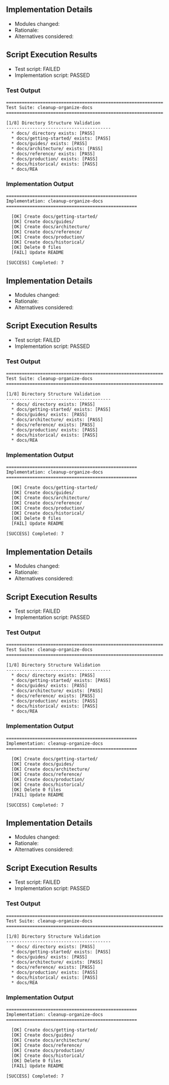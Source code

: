 
## Implementation Details

- Modules changed:
- Rationale:
- Alternatives considered:

## Script Execution Results

- Test script: FAILED
- Implementation script: PASSED

### Test Output
```
============================================================
Test Suite: cleanup-organize-docs
============================================================

[1/8] Directory Structure Validation
----------------------------------------
  * docs/ directory exists: [PASS]
  * docs/getting-started/ exists: [PASS]
  * docs/guides/ exists: [PASS]
  * docs/architecture/ exists: [PASS]
  * docs/reference/ exists: [PASS]
  * docs/production/ exists: [PASS]
  * docs/historical/ exists: [PASS]
  * docs/REA
```

### Implementation Output
```
==================================================
Implementation: cleanup-organize-docs
==================================================

  [OK] Create docs/getting-started/
  [OK] Create docs/guides/
  [OK] Create docs/architecture/
  [OK] Create docs/reference/
  [OK] Create docs/production/
  [OK] Create docs/historical/
  [OK] Delete 0 files
  [FAIL] Update README

[SUCCESS] Completed: 7

```

## Implementation Details

- Modules changed:
- Rationale:
- Alternatives considered:

## Script Execution Results

- Test script: FAILED
- Implementation script: PASSED

### Test Output
```
============================================================
Test Suite: cleanup-organize-docs
============================================================

[1/8] Directory Structure Validation
----------------------------------------
  * docs/ directory exists: [PASS]
  * docs/getting-started/ exists: [PASS]
  * docs/guides/ exists: [PASS]
  * docs/architecture/ exists: [PASS]
  * docs/reference/ exists: [PASS]
  * docs/production/ exists: [PASS]
  * docs/historical/ exists: [PASS]
  * docs/REA
```

### Implementation Output
```
==================================================
Implementation: cleanup-organize-docs
==================================================

  [OK] Create docs/getting-started/
  [OK] Create docs/guides/
  [OK] Create docs/architecture/
  [OK] Create docs/reference/
  [OK] Create docs/production/
  [OK] Create docs/historical/
  [OK] Delete 0 files
  [FAIL] Update README

[SUCCESS] Completed: 7

```

## Implementation Details

- Modules changed:
- Rationale:
- Alternatives considered:

## Script Execution Results

- Test script: FAILED
- Implementation script: PASSED

### Test Output
```
============================================================
Test Suite: cleanup-organize-docs
============================================================

[1/8] Directory Structure Validation
----------------------------------------
  * docs/ directory exists: [PASS]
  * docs/getting-started/ exists: [PASS]
  * docs/guides/ exists: [PASS]
  * docs/architecture/ exists: [PASS]
  * docs/reference/ exists: [PASS]
  * docs/production/ exists: [PASS]
  * docs/historical/ exists: [PASS]
  * docs/REA
```

### Implementation Output
```
==================================================
Implementation: cleanup-organize-docs
==================================================

  [OK] Create docs/getting-started/
  [OK] Create docs/guides/
  [OK] Create docs/architecture/
  [OK] Create docs/reference/
  [OK] Create docs/production/
  [OK] Create docs/historical/
  [OK] Delete 0 files
  [FAIL] Update README

[SUCCESS] Completed: 7

```

## Implementation Details

- Modules changed:
- Rationale:
- Alternatives considered:

## Script Execution Results

- Test script: FAILED
- Implementation script: PASSED

### Test Output
```
============================================================
Test Suite: cleanup-organize-docs
============================================================

[1/8] Directory Structure Validation
----------------------------------------
  * docs/ directory exists: [PASS]
  * docs/getting-started/ exists: [PASS]
  * docs/guides/ exists: [PASS]
  * docs/architecture/ exists: [PASS]
  * docs/reference/ exists: [PASS]
  * docs/production/ exists: [PASS]
  * docs/historical/ exists: [PASS]
  * docs/REA
```

### Implementation Output
```
==================================================
Implementation: cleanup-organize-docs
==================================================

  [OK] Create docs/getting-started/
  [OK] Create docs/guides/
  [OK] Create docs/architecture/
  [OK] Create docs/reference/
  [OK] Create docs/production/
  [OK] Create docs/historical/
  [OK] Delete 0 files
  [FAIL] Update README

[SUCCESS] Completed: 7

```
